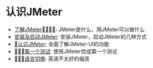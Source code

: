 # 认识JMeter

* [了解JMeter](了解JMeter.md): JMeter是什么，用JMeter可以做什么
* [安装及启动JMeter](安装并启动JMeter.md): 安装JMeter，启动JMeter的几种方式
* [认识JMeter](认识JMeter.md): 全面了解JMeter-UI的功能
* [第一个测试](第一个测试.md): 使用JMeter完成第一个测试
* [语言切换](语言切换.md): 英语不太好的福音
